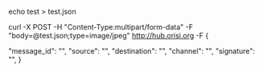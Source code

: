 echo test > test.json

curl -X POST -H "Content-Type:multipart/form-data" -F "body=@test.json;type=image/jpeg" http://hub.orisi.org -F {

 "message_id": "", 
 "source": "", 
 "destination": "", 
 "channel": "", 
 "signature": "", 
    }
